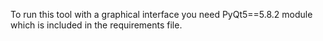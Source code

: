 To run this tool with a graphical interface you need PyQt5==5.8.2 module which is included in the requirements file.
